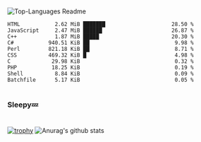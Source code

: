 #

![Top-Languages Readme](https://github.com/MogsFriend/MogsFriend/workflows/Top-Languages%20Readme/badge.svg)

<!--START_SECTION:top_language-->
```text
HTML           2.62 MiB ███████                     28.50 %
JavaScript     2.47 MiB ██████                      26.87 %
C++            1.87 MiB █████                       20.30 %
C#           940.51 KiB ██                           9.98 %
Perl         821.18 KiB ██                           8.71 %
CSS          469.32 KiB █                            4.98 %
C             29.98 KiB                              0.32 %
PHP           18.25 KiB                              0.19 %
Shell          8.84 KiB                              0.09 %
Batchfile      5.17 KiB                              0.05 %
```
<!--END_SECTION:top_language-->

#
### Sleepy💤
#
[![trophy](https://github-profile-trophy.vercel.app/?username=MogsFriend&theme=onedark)](https://github.com/ryo-ma/github-profile-trophy)
![Anurag's github stats](https://github-readme-stats.vercel.app/api?username=MogsFriend&hide=prs,issues,contribs&count_private=true)
<!--
**MogsFriend/MogsFriend** is a ✨ _special_ ✨ repository because its `README.md` (this file) appears on your GitHub profile.

Here are some ideas to get you started:

- 🔭 I’m currently working on ...
- 🌱 I’m currently learning ...
- 👯 I’m looking to collaborate on ...
- 🤔 I’m looking for help with ...
- 💬 Ask me about ...
- 📫 How to reach me: ...
- 😄 Pronouns: ...
- ⚡ Fun fact: ...
-->
